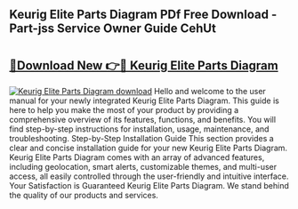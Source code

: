 ## Keurig Elite Parts Diagram PDf Free Download - Part-jss Service Owner Guide CehUt

# <h2><a href="http://dfttbjc.blite.top/?on=Keurig+Elite+Parts+Diagram">🔗Download New 👉🔴 Keurig Elite Parts Diagram</a></h2>

[![Keurig Elite Parts Diagram download](https://i.imgur.com/lujVjoI.png)](http://dfttbjc.blite.top/?on=Keurig+Elite+Parts+Diagram)
Hello and welcome to the user manual for your newly integrated Keurig Elite Parts Diagram. This guide is here to help you make the most of your product by providing a comprehensive overview of its features, functions, and benefits. You will find step-by-step instructions for installation, usage, maintenance, and troubleshooting. Step-by-Step Installation Guide This section provides a clear and concise installation guide for your new Keurig Elite Parts Diagram. Keurig Elite Parts Diagram comes with an array of advanced features, including geolocation, smart alerts, customizable themes, and multi-user access, all easily controlled through the user-friendly and intuitive interface. Your Satisfaction is Guaranteed Keurig Elite Parts Diagram. We stand behind the quality of our products and services.
